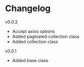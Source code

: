 # Changelog

v0.0.2
- Accept axios options
- Added paginated collection class
- Added collection class

v0.0.1
- Added base class
